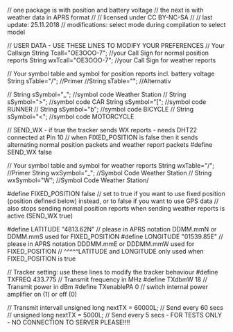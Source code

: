 // one package is with position and battery voltage
// the next is with weather data in APRS format
//
// licensed under CC BY-NC-SA
//
// last update: 25.11.2018
// modifications: select mode during compilation to select model

// USER DATA - USE THESE LINES TO MODIFY YOUR PREFERENCES
// Your Callsign
String Tcall="OE3OOO-7";     //your Call Sign for normal position reports
String wxTcall="OE3OOO-7";   //your Call Sign for weather reports

// Your symbol table and symbol for position reports incl. battery voltage
String sTable="/";           //Primer
//String sTable="\";           //Alternativ

// String sSymbol="_";          //symbol code Weather Station
// String sSymbol=">";          //symbol code CAR
String sSymbol="[";          //symbol code RUNNER
// String sSymbol="b";          //symbol code BICYCLE
// String sSymbol="<";          //symbol code MOTORCYCLE

// SEND_WX - if true the tracker sends WX reports - needs DHT22 connected at Pin 10
// when FIXED_POSITION is false then it sends alternating normal position packets and weather report packets
#define SEND_WX false

// Your symbol table and symbol for weather reports
String wxTable="/";          //Primer
String wxSymbol="_";         //Symbol Code Weather Station
// String wxSymbol="W";        //Symbol Code Weather Station/

#define FIXED_POSITION false
// set to true if you want to use fixed position (position defined below) instead, or to false if you want to use GPS data
// also stops sending normal position reports when sending weather reports is active (SEND_WX true)

#define LATITUDE "4813.62N"  // please in APRS notation DDMM.mmN or DDMM.mmS used for FIXED_POSITION
#define LONGITUDE "01539.85E" // please in APRS notation DDDMM.mmE or DDDMM.mmW used for FIXED_POSITION
// ^^^^^LATITUDE and LONGITUDE only used when FIXED_POSITION is true

// Tracker setting: use these lines to modify the tracker behaviour
#define TXFREQ  433.775      // Transmit frequency in MHz
#define TXdbmW  18           // Transmit power in dBm
#define TXenablePA  0        // switch internal power amplifier on (1) or off (0)

// Transmit intervall
unsigned long nextTX = 60000L;   // Send every 60 secs
// unsigned long nextTX = 5000L; // Send every 5 secs - FOR TESTS ONLY - NO CONNECTION TO SERVER PLEASE!!!!
